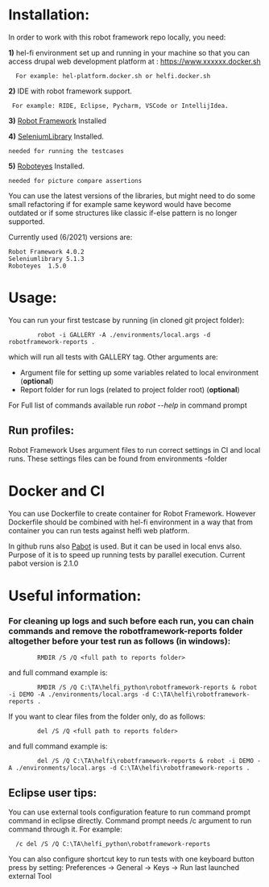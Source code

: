 # Installation:

In order to work with this robot framework repo locally, you need:

**1)** hel-fi environment set up and running in your machine so that you can access drupal web development platform at : https://www.xxxxxx.docker.sh  
      
      For example: hel-platform.docker.sh or helfi.docker.sh
  
**2)** IDE with robot framework support.
     
     For example: RIDE, Eclipse, Pycharm, VSCode or IntellijIdea.
    
**3)**  [Robot Framework](https://robotframework.org/robotframework/latest/RobotFrameworkUserGuide.html#installation-instructions) Installed
    
**4)**  [SeleniumLibrary](https://pypi.org/project/robotframework-seleniumlibrary/) Installed. 

    needed for running the testcases

**5)**  [Roboteyes](https://github.com/jz-jess/RobotEyes) Installed.  

    needed for picture compare assertions


            
You can use the latest versions of the libraries, but might need to do some small refactoring if for example same keyword would have become outdated or if some structures like classic if-else pattern is no longer supported.

Currently used (6/2021) versions are:

    Robot Framework 4.0.2
    Seleniumlibrary 5.1.3
    Roboteyes  1.5.0
     
# Usage:
You can run your first testcase by running (in cloned git project folder):

            robot -i GALLERY -A ./environments/local.args -d robotframework-reports .
which will run all tests with GALLERY tag. Other arguments are:
- Argument file for setting up some variables related to local environment (**optional**)
- Report folder for run logs (related to project folder root)  (**optional**)
  
For Full list of commands available run *robot --help* in command prompt
## Run profiles:
Robot Framework Uses argument files to run correct settings in CI and local runs. These settings files can be found from environments -folder

# Docker and CI
You can use Dockerfile to create container for Robot Framework. However Dockerfile should be combined with hel-fi environment in a way that from container you can run tests against helfi web platform.

In github runs also [Pabot](https://github.com/mkorpela/pabot) is used. But it can be used in local envs also. Purpose of it is to speed up running tests by parallel execution.
Current pabot version is  2.1.0



# Useful information:
### For cleaning up logs and such before each run, you can chain commands and remove the robotframework-reports folder altogether before your test run as follows (in windows):
            
            RMDIR /S /Q <full path to reports folder>
and full command example is:            
            
            RMDIR /S /Q C:\TA\helfi_python\robotframework-reports & robot -i DEMO -A ./environments/local.args -d C:\TA\helfi\robotframework-reports .

If you want to clear files from the folder only, do as follows:            


            del /S /Q <full path to reports folder>
and full command example is:

            del /S /Q C:\TA\helfi\robotframework-reports & robot -i DEMO -A ./environments/local.args -d C:\TA\helfi\robotframework-reports .

## Eclipse user tips:
You can use external tools configuration feature to run command prompt command in eclipse directly. Command prompt needs /c argument to run command through it. For example:

      /c del /S /Q C:\TA\helfi_python\robotframework-reports
      
      
You can also configure shortcut key to run tests with one keyboard button press by setting: Preferences -> General -> Keys -> Run last launched external Tool
